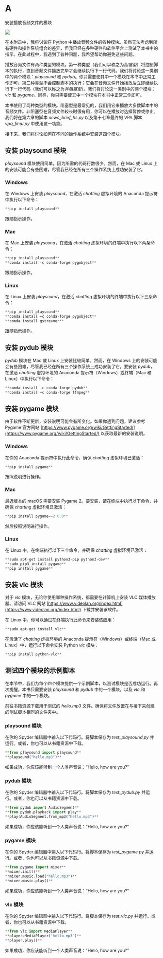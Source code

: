 # A

安装播放音频文件的模块

![](Images/chapterart.png)

在本附录中，我将讨论在 Python 中播放音频文件的各种模块。虽然无法考虑到所有硬件和操作系统组合的差异，但我已经在多种硬件和软件平台上测试了本书中的指示。在此过程中，我遇到了各种问题，我希望帮助你避免这些问题。

播放音频文件有两种类型的模块。第一种类型（我们可以称之为*阻塞型*）将控制脚本的执行，直到音频文件播放完毕才会继续执行下一行代码。我们将讨论这一类别中的两个模块：*playsound* 和 *pydub*。你只需要使其中一个模块在本书中正常工作即可。第二种类型不会控制脚本的执行；它会在音频文件开始播放后立即继续执行下一行代码（我们可以称之为*非阻塞型*）。我们将讨论这一类别中的两个模块：*vlc* 和 *pygame*。同样，你只需要使其中一个模块在本书中正常工作即可。

本书使用了两种类型的模块。阻塞型是最常见的，我们用它来播放大多数脚本中的音频文件。非阻塞型在音频文件较长时很有用，你可以在播放时选择暂停或停止。我们将在第六章的脚本 *news_brief_hs.py* 以及第十七章最终的 VPA 脚本 *vpa_final.py* 中使用这一功能。

接下来，我们将讨论如何在不同的操作系统中安装这四个模块。

## 安装 playsound 模块

*playsound* 模块使用简单，因为所需的代码行数很少。然而，在 Mac 或 Linux 上的安装可能会有些困难，尽管我已经在所有三个操作系统上成功安装了它。

### Windows

在 Windows 上安装 *playsound*，在激活 *chatting* 虚拟环境的 Anaconda 提示符中执行以下命令：

```py
**pip install playsound**
```

跟随指示操作。

### Mac

在 Mac 上安装 *playsound*，在激活 *chatting* 虚拟环境的终端中执行以下两条命令：

```py
**pip install playsound**
**conda install -c conda-forge pygobject**
```

跟随指示操作。

### Linux

在 Linux 上安装 *playsound*，在激活 *chatting* 虚拟环境的终端中执行以下三条命令：

```py
**pip install playsound**
**conda install –c conda-forge pygobject**
**conda install gstreamer**
```

跟随指示操作。

## 安装 pydub 模块

*pydub* 模块在 Mac 或 Linux 上安装比较简单。然而，在 Windows 上的安装可能会有些困难，尽管我已经在所有三个操作系统上成功安装了它。要安装 *pydub*，在激活 *chatting* 虚拟环境的 Anaconda 提示符（Windows）或终端（Mac 和 Linux）中执行以下命令：

```py
**conda install –c conda-forge pydub**
**conda install –c conda-forge ffmpeg**
```

## 安装 pygame 模块

由于软件不断更新，安装说明可能会有所变化。如果你遇到问题，建议参考 Pygame 官方网站 [https://www.pygame.org/wiki/GettingStarted/](https://www.pygame.org/wiki/GettingStarted/) 以获取最新的安装说明。

### Windows

在你的 Anaconda 提示符中执行此命令，确保 *chatting* 虚拟环境已激活：

```py
**pip install pygame**
```

按照说明进行操作。

### Mac

最近版本的 macOS 需要安装 Pygame 2。要安装，请在终端中执行以下命令，并确保 *chatting* 虚拟环境已激活：

```py
**pip install pygame==2.0.0**
```

然后按照说明进行操作。

### Linux

在 Linux 中，在终端执行以下三个命令，并确保 *chatting* 虚拟环境已激活：

```py
**sudo apt-get install python3-pip python3-dev**
**sudo pip3 install pygame**
**pip install pygame**
```

## 安装 vlc 模块

对于 *vlc* 模块，无论你使用哪种操作系统，都需要在计算机上安装 VLC 媒体播放器。请访问 VLC 网站 [https://www.videolan.org/index.html](https://www.videolan.org/index.html) 下载并安装该软件。

在 Linux 中，你可以通过在终端执行此命令来安装该应用：

```py
**sudo apt-get install vlc**
```

在激活了 *chatting* 虚拟环境的 Anaconda 提示符（Windows）或终端（Mac 或 Linux）中，运行以下命令安装 Python *vlc* 模块：

```py
**pip install python-vlc** 
```

## 测试四个模块的示例脚本

在本节中，我们为每个四个模块提供一个示例脚本，以测试模块是否成功运行。再次提醒，本书只需要安装 *playsound* 和 *pydub* 中的一个模块，以及 *vlc* 和 *pygame* 中的一个模块。

前往书籍资源下载用于测试的 *hello.mp3* 文件。确保将文件放置在与接下来创建的测试脚本相同的文件夹中。

### playsound 模块

在你的 Spyder 编辑器中输入以下代码行。将脚本保存为 *test_playsound.py* 并运行。或者，你也可以从书籍资源中下载。

```py
**from playsound import playsound**
**playsound("hello.mp3")**
```

如果成功，你应该能听到一个人类声音说：“Hello, how are you?”

### pydub 模块

在你的 Spyder 编辑器中输入以下代码行。将脚本保存为 *test_pydub.py* 并运行。或者，你也可以从书籍资源中下载。

```py
**from pydub import AudioSegment**
**from pydub.playback import play**
**play(AudioSegment.from_mp3("hello.mp3")**
```

如果成功，你应该能听到一个人类声音说：“Hello, how are you?”

### pygame 模块

在你的 Spyder 编辑器中输入以下代码行。将脚本保存为 *test_pygame.py* 并运行。或者，你也可以从书籍资源中下载。

```py
**from pygame import mixer**
**mixer.init()**
**mixer.music.load("hello.mp3")**
**mixer.music.play()**
```

如果成功，你应该能听到一个人类声音说：“Hello, how are you?”

### vlc 模块

在你的 Spyder 编辑器中输入以下代码行。将脚本保存为 *test_vlc.py* 并运行。或者，你也可以从书籍资源中下载。

```py
**from vlc import MediaPlayer**
**player=MediaPlayer("hello.mp3")**
**player.play()**
```

如果成功，你应该能听到一个人类声音说：“Hello, how are you?”
